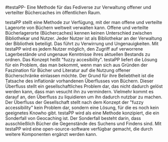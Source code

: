 #testaPP- Eine Methode für das Fediverse zur Verwaltung offener und verteilter Büchercaches im öffentlichen Raum. 

testaPP stellt eine Methode zur Verfügung, mit der man offene und verteilte Lagerorte von Büchern weltweit verwalten kann. Offene und verteilte Bücherlagerorte (Büchercaches) kennen keinen Unterschied zwischen Bibliothekar und Nutzer. Jeder Nutzer ist als Bibliothekar an der Verwaltung der Bibliothek beteiligt. Das führt zu Verwirrung und Ungenauigkeiten. Mit testaPP wird es jedem Nutzer möglich, den Zugriff auf verworrene Lagerbestände und ungenaue Kenntnisse ihres aktuellen Bestands zu ordnen. Das Konzept heißt "fuzzy accesibility".
testaPP liefert die Lösung für ein Problem, das man bekommt, wenn man sich aus Gründen der Faszination für Bücher und Literatur auf die Nutzung offener Bücherschränke einlassen möchte. Der Grund für ihre Beliebtheit ist die Tatsache des inflationär vorhandenen Überflusses von Büchern.
Dieser Überfluss stellt ein gesellschaftliches Problem dar, das nicht dadurch gelöst werden kann, dass man vesucht ihn zu vermindern. Vielmehr kommt es darauf an, den Überfluss zu liquidieren um ihn dadurch nutzbar zu machen. Der Überfluss der Gesellschaft stellt nach dem Konzept der "fuzzy accessibility" kein Problem dar, sondern eine Lösung, für die es noch kein geeignetes Knowho gibt.
testaPP wird als eine Methode konzipiert, die ein Sonderfall von Geocaching ist. Der Sonderfall besteht darin, dass ausschließlich Bücher die Gegenstände des Suchens und Findens sind.
Mit testaPP wird eine open-source-software verfügbar gemacht, die durch weitere Komponenten ergänzt werden kann.

